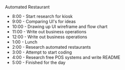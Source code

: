 Automated Restaurant

* 8:00 - Start research for kiosk
* 9:00 - Comparing UI's for ideas
* 10:00 - Drawing up UI wireframe and flow chart
* 11:00 - Write out business operations
* 12:00 - Write out business operations
* 1:00 - Lunch
* 2:00 - Research automated restaurants
* 3:00 - Attempt to start coding
* 4:00 - Research free POS systems and write README
* 5:00 - Finished for the day
